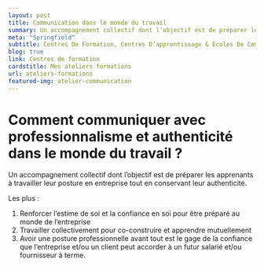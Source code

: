 ```yaml
---
layout: post
title: Communication dans le monde du travail 
summary: Un accompagnement collectif dont l’objectif est de préparer les apprenants à travailler leur posture en entreprise tout en conservant leur authenticité.
meta: "Springfield"
subtitle: Centres De Formation, Centres D’apprentissage & Écoles De Commerce
blog: true
link: Centres de formation
cardstitle: Mes ateliers formations
url: ateliers-formations
featured-img: atelier-communication
---
```


# Comment communiquer avec professionnalisme et authenticité dans le monde du travail ?

Un accompagnement collectif dont l’objectif est de préparer les apprenants à travailler leur posture en entreprise tout en conservant leur authenticité.

Les plus :

1. Renforcer l’estime de soi et la confiance en soi pour être préparé au monde de l’entreprise
2. Travailler collectivement pour co-construire et apprendre mutuellement
3. Avoir une posture professionnelle avant tout est le gage de la confiance que l’entreprise et/ou un client peut accorder à un futur salarié et/ou fournisseur à terme.

